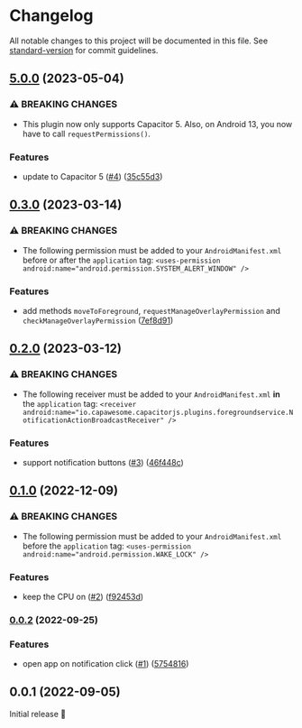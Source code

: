 # Changelog

All notable changes to this project will be documented in this file. See [standard-version](https://github.com/conventional-changelog/standard-version) for commit guidelines.

## [5.0.0](https://github.com/capawesome-team/sponsorware/compare/v0.3.0...v5.0.0) (2023-05-04)


### ⚠ BREAKING CHANGES

* This plugin now only supports Capacitor 5. Also, on Android 13, you now have to call `requestPermissions()`.

### Features

* update to Capacitor 5 ([#4](https://github.com/capawesome-team/sponsorware/issues/4)) ([35c55d3](https://github.com/capawesome-team/sponsorware/commit/35c55d333b421f6ae77f89081b27afe549350742))

## [0.3.0](https://github.com/capawesome-team/sponsorware/compare/v0.2.0...v0.3.0) (2023-03-14)


### ⚠ BREAKING CHANGES

* The following permission must be added to your `AndroidManifest.xml` before or after the `application` tag: `<uses-permission android:name="android.permission.SYSTEM_ALERT_WINDOW" />`

### Features

* add methods `moveToForeground`, `requestManageOverlayPermission` and `checkManageOverlayPermission` ([7ef8d91](https://github.com/capawesome-team/sponsorware/commit/7ef8d91bd7ad8cd704d34f5ad2925069f50549b0))

## [0.2.0](https://github.com/capawesome-team/sponsorware/compare/v0.1.0...v0.2.0) (2023-03-12)


### ⚠ BREAKING CHANGES

* The following receiver must be added to your `AndroidManifest.xml` **in** the `application` tag: `<receiver android:name="io.capawesome.capacitorjs.plugins.foregroundservice.NotificationActionBroadcastReceiver" />`

### Features

* support notification buttons ([#3](https://github.com/capawesome-team/sponsorware/issues/3)) ([46f448c](https://github.com/capawesome-team/sponsorware/commit/46f448ce737ab5b8355e5adc9483c355343f7040))

## [0.1.0](https://github.com/capawesome-team/sponsorware/compare/v0.0.2...v0.1.0) (2022-12-09)


### ⚠ BREAKING CHANGES

* The following permission must be added to your `AndroidManifest.xml` before the `application` tag: `<uses-permission android:name="android.permission.WAKE_LOCK" />`

### Features

* keep the CPU on ([#2](https://github.com/capawesome-team/sponsorware/issues/2)) ([f92453d](https://github.com/capawesome-team/sponsorware/commit/f92453dc9594ae622e2745731187ad8dd5fdf2ff))

### [0.0.2](https://github.com/capawesome-team/sponsorware/compare/v0.0.1...v0.0.2) (2022-09-25)


### Features

* open app on notification click ([#1](https://github.com/capawesome-team/sponsorware/issues/1)) ([5754816](https://github.com/capawesome-team/sponsorware/commit/57548161aced2ceac89021c74936c84977875977))

## 0.0.1 (2022-09-05)

Initial release 🎉
